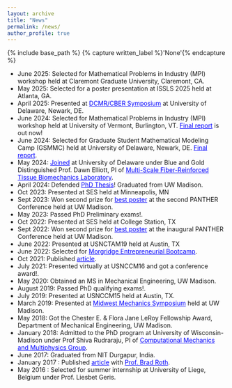 ```yaml
---
layout: archive
title: "News"
permalink: /news/
author_profile: true
---
```



{% include base_path %}
{% capture written_label %}'None'{% endcapture %}

<!--
<object width="100%"  height="100%" type="application/pdf" data="https://drive.google.com/file/d/1ulNltb4YekZvTQdu5mvds5ZQ4aXTOgMx/preview?#zoom=85&scrollbar=0&toolbar=0&navpanes=0">
    <p>If the embedded PDF below does not load, you can <u><a href="https://drive.google.com/file/d/1ulNltb4YekZvTQdu5mvds5ZQ4aXTOgMx/preview">download it here.</p>
</object>
-->

- June 2025: Selected for Mathematical Problems in Industry (MPI) workshop held at Claremont Graduate University, Claremont, CA.
- May 2025: Selected for a poster presentation at ISSLS 2025 held at Atlanta, GA. 
- April 2025: Presented at <a href="https://dcmr.udel.edu/research-symposium/" style="color:blue;">DCMR/CBER Symposium</a> at University of Delaware, Newark, DE. 
- June 2024: Selected for Mathematical Problems in Industry (MPI) workshop held at University of Vermont, Burlington, VT. <a href="https://www.siam.org/media/r1pj5uqx/vironix_mpi2024.pdf" style="color:blue;">Final report</a> is out now!
- June 2024: Selected for Graduate Student Mathematical Modeling Camp (GSMMC) held at University of Delaware, Newark, DE. <a href="https://www1.udel.edu/dedwards/camp/reports/24Colon.pdf" style="color:blue;">Final report</a>.
- May 2024: <a href="https://sites.udel.edu/elliott/people/research-staff/auddya" style="color:blue;">Joined</a> at University of Delaware under Blue and Gold Distinguished Prof. Dawn Elliott, PI of <a href="https://sites.udel.edu/elliott/" style="color:blue;">Multi-Scale Fiber-Reinforced Tissue Biomechanics Laboratory</a>.
- April 2024: Defended <a href="https://www.proquest.com/docview/3053909519?pq-origsite=gscholar&fromopenview=true&sourcetype=Dissertations%20&%20Theses" style="color:blue;">PhD Thesis</a>! Graduated from UW Madison. 
- Oct 2023: Presented at SES held at Minneapolis, MN
- Sept 2023: Won second prize for <a href="https://www.panther.engr.wisc.edu/post/panther-workshop-poster-awards-1" style="color:blue;">best poster</a> at the second PANTHER Conference held at UW Madison.
- May 2023: Passed PhD Preliminary exams!.
- Oct 2022: Presented at SES held at College Station, TX
- Sept 2022: Won second prize for <a href="https://www.panther.engr.wisc.edu/post/panther-workshop-poster-awards" style="color:blue;">best poster</a> at the inaugural PANTHER Conference held at UW Madison.
- June 2022: Presented at USNCTAM19 held at Austin, TX
- June 2022: Selected for <a href="https://business.wisc.edu/centers/weinert/blog/morgridge-entrepreneurial-bootcamp-meb-2022/" style="color:blue;">Morgridge Entrepreneurial Bootcamp</a>.
- Oct 2021: Published <a href="https://royalsocietypublishing.org/doi/full/10.1098/rspa.2021.0246" style="color:blue;">article</a>. 
- July 2021: Presented virtually at USNCCM16 and got a conference award!. 
- May 2020: Obtained an MS in Mechanical Engineering, UW Madison. 
- August 2019: Passed PhD qualifying exams!.
- July 2019: Presented at USNCCM15 held at Austin, TX.
- March 2019: Presented at <a href="https://mechanics.wisc.edu/student-symposium/" style="color:blue;">Midwest Mechanics Symposium</a> held at UW Madison.
- May 2018: Got the Chester E. & Flora Jane LeRoy Fellowship Award, Department of Mechanical Engineering, UW Madison.
- January 2018: Admitted to the PhD program at University of Wisconsin-Madison under Prof Shiva Rudraraju, PI of <a href="https://compphys.me.wisc.edu/" style="color:blue;">Computational Mechanics and Multiphysics Group</a>. 
- June 2017: Graduated from NIT Durgapur, India.
- January 2017 : Published <a href="https://iopscience.iop.org/article/10.1088/1361-6463/aa59b5" style="color:blue;">article</a> with <a href="https://sites.google.com/view/bradroth" style="color:blue;">Prof. Brad Roth</a>. 
- May 2016 : Selected for summer internship at University of Liege, Belgium under Prof. Liesbet Geris.